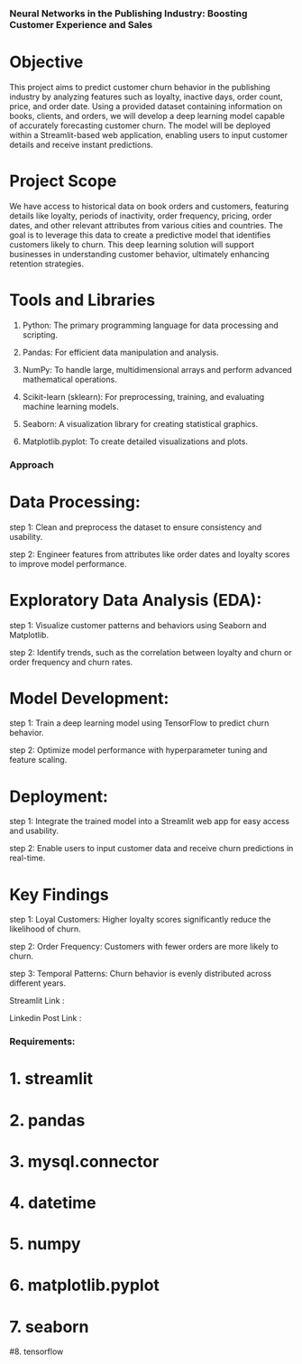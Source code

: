 ### Neural Networks in the Publishing Industry: Boosting Customer Experience and Sales

# Objective

This project aims to predict customer churn behavior in the publishing industry by analyzing features such as loyalty, inactive days, order count, price, and order date. Using a provided dataset containing information on books, clients, and orders, we will develop a deep learning model capable of accurately forecasting customer churn. The model will be deployed within a Streamlit-based web application, enabling users to input customer details and receive instant predictions.

# Project Scope

We have access to historical data on book orders and customers, featuring details like loyalty, periods of inactivity, order frequency, pricing, order dates, and other relevant attributes from various cities and countries. The goal is to leverage this data to create a predictive model that identifies customers likely to churn. This deep learning solution will support businesses in understanding customer behavior, ultimately enhancing retention strategies.

# Tools and Libraries

1. Python: The primary programming language for data processing and scripting.

2. Pandas: For efficient data manipulation and analysis.

3. NumPy: To handle large, multidimensional arrays and perform advanced mathematical operations.

4. Scikit-learn (sklearn): For preprocessing, training, and evaluating machine learning models.

5. Seaborn: A visualization library for creating statistical graphics.

6. Matplotlib.pyplot: To create detailed visualizations and plots.

### Approach

# Data Processing:

step 1: Clean and preprocess the dataset to ensure consistency and usability.

step 2: Engineer features from attributes like order dates and loyalty scores to improve model performance.

# Exploratory Data Analysis (EDA):

step 1: Visualize customer patterns and behaviors using Seaborn and Matplotlib.

step 2: Identify trends, such as the correlation between loyalty and churn or order frequency and churn rates.

# Model Development:

step 1: Train a deep learning model using TensorFlow to predict churn behavior.

step 2: Optimize model performance with hyperparameter tuning and feature scaling.

# Deployment:

step 1: Integrate the trained model into a Streamlit web app for easy access and usability.

step 2: Enable users to input customer data and receive churn predictions in real-time.

# Key Findings

step 1: Loyal Customers: Higher loyalty scores significantly reduce the likelihood of churn.

step 2: Order Frequency: Customers with fewer orders are more likely to churn.

step 3: Temporal Patterns: Churn behavior is evenly distributed across different years.


Streamlit Link :

Linkedin Post Link : 


### Requirements:

# 1. streamlit

# 2. pandas

# 3. mysql.connector

# 4. datetime

# 5. numpy

# 6. matplotlib.pyplot 

# 7. seaborn

#8. tensorflow
